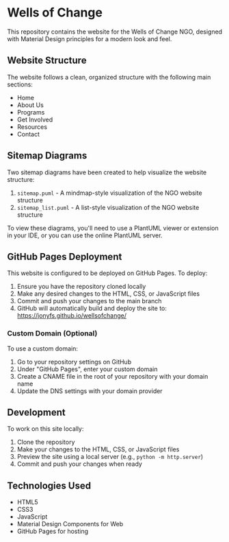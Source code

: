 # Wells of Change

This repository contains the website for the Wells of Change NGO, designed with Material Design principles for a modern look and feel.

## Website Structure

The website follows a clean, organized structure with the following main sections:
- Home
- About Us
- Programs
- Get Involved
- Resources
- Contact

## Sitemap Diagrams

Two sitemap diagrams have been created to help visualize the website structure:

1. `sitemap.puml` - A mindmap-style visualization of the NGO website structure
2. `sitemap_list.puml` - A list-style visualization of the NGO website structure

To view these diagrams, you'll need to use a PlantUML viewer or extension in your IDE, or you can use the online PlantUML server.

## GitHub Pages Deployment

This website is configured to be deployed on GitHub Pages. To deploy:

1. Ensure you have the repository cloned locally
2. Make any desired changes to the HTML, CSS, or JavaScript files
3. Commit and push your changes to the main branch
4. GitHub will automatically build and deploy the site to: https://jonyfs.github.io/wellsofchange/

### Custom Domain (Optional)

To use a custom domain:

1. Go to your repository settings on GitHub
2. Under "GitHub Pages", enter your custom domain
3. Create a CNAME file in the root of your repository with your domain name
4. Update the DNS settings with your domain provider

## Development

To work on this site locally:

1. Clone the repository
2. Make your changes to the HTML, CSS, or JavaScript files
3. Preview the site using a local server (e.g., `python -m http.server`)
4. Commit and push your changes when ready

## Technologies Used

- HTML5
- CSS3
- JavaScript
- Material Design Components for Web
- GitHub Pages for hosting